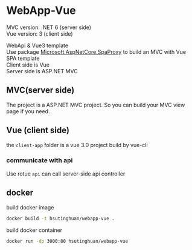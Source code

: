 # WebApp-Vue  
MVC version: .NET 6 (server side)  
Vue version: 3 (client side)  

WebApi & Vue3 template  
Use package [Microsoft.AspNetCore.SpaProxy](https://learn.microsoft.com/en-us/aspnet/core/client-side/spa/intro?view=aspnetcore-7.0) to build an MVC with Vue SPA template   
Client side is Vue   
Server side is ASP.NET MVC

## MVC(server side)
The project is a ASP.NET MVC project. So you can build your MVC view page if you need.

## Vue (client side)
the `client-app` folder is a vue 3.0 project build by vue-cli

###  communicate with api
Use rotue `api` can call server-side api controller

## docker 
build docker image
```bash
docker build -t hsutinghuan/webapp-vue .
```

build docker container
```bash
docker run -dp 3000:80 hsutinghuan/webapp-vue
```
